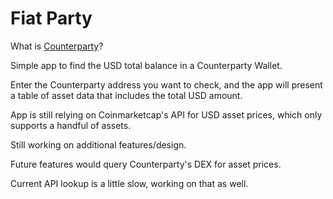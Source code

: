 # Fiat Party

What is [Counterparty](www.counterparty.io)?

Simple app to find the USD total balance in a Counterparty Wallet.

Enter the Counterparty address you want to check, and the app will present a table of asset data that includes the total USD amount.

App is still relying on Coinmarketcap's API for USD asset prices, which only supports a handful of assets.

Still working on additional features/design.

Future features would query Counterparty's DEX for asset prices.

Current API lookup is a little slow, working on that as well.
